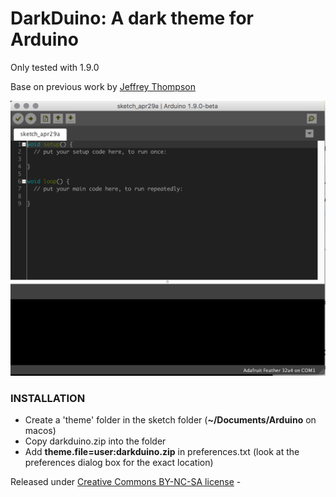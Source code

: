 DarkDuino: A dark theme for Arduino
===================================

Only tested with 1.9.0

Base on previous work by [Jeffrey Thompson](http://www.jeffreythompson.org)

![screenshot](https://raw.githubusercontent.com/lmihalkovic/darkduino/master/sample.png)

### INSTALLATION  

* Create a 'theme' folder in the sketch folder (__~/Documents/Arduino__ on macos)
* Copy darkduino.zip into the folder 
* Add __theme.file=user:darkduino.zip__ in preferences.txt (look at the preferences dialog box for the exact location)

Released under [Creative Commons BY-NC-SA license](http://creativecommons.org/licenses/by-nc-sa/3.0/) - 
